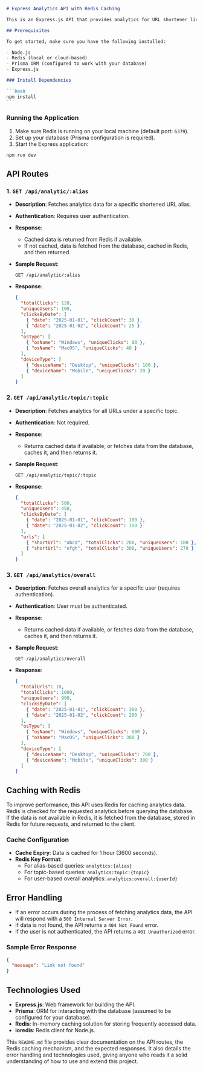 ````markdown
# Express Analytics API with Redis Caching

This is an Express.js API that provides analytics for URL shortener links. The application integrates Redis caching to speed up the response times for frequently requested analytics data. It uses Prisma ORM for database interaction and provides detailed analytics such as total clicks, unique users, clicks by date, OS type, and device type.

## Prerequisites

To get started, make sure you have the following installed:

- Node.js
- Redis (local or cloud-based)
- Prisma ORM (configured to work with your database)
- Express.js

### Install Dependencies

```bash
npm install
```
````

### Running the Application

1. Make sure Redis is running on your local machine (default port: `6379`).
2. Set up your database (Prisma configuration is required).
3. Start the Express application:

```bash
npm run dev
```

## API Routes

### 1. `GET /api/analytic/:alias`

- **Description**: Fetches analytics data for a specific shortened URL alias.
- **Authentication**: Requires user authentication.
- **Response**:
  - Cached data is returned from Redis if available.
  - If not cached, data is fetched from the database, cached in Redis, and then returned.
- **Sample Request**:

  ```http
  GET /api/analytic/:alias
  ```

- **Response**:
  ```json
  {
    "totalClicks": 120,
    "uniqueUsers": 100,
    "clicksByDate": [
      { "date": "2025-01-01", "clickCount": 30 },
      { "date": "2025-01-02", "clickCount": 25 }
    ],
    "osType": [
      { "osName": "Windows", "uniqueClicks": 80 },
      { "osName": "MacOS", "uniqueClicks": 40 }
    ],
    "deviceType": [
      { "deviceName": "Desktop", "uniqueClicks": 100 },
      { "deviceName": "Mobile", "uniqueClicks": 20 }
    ]
  }
  ```

### 2. `GET /api/analytic/topic/:topic`

- **Description**: Fetches analytics for all URLs under a specific topic.
- **Authentication**: Not required.
- **Response**:
  - Returns cached data if available, or fetches data from the database, caches it, and then returns it.
- **Sample Request**:

  ```http
  GET /api/analytic/topic/:topic
  ```

- **Response**:
  ```json
  {
    "totalClicks": 500,
    "uniqueUsers": 450,
    "clicksByDate": [
      { "date": "2025-01-01", "clickCount": 100 },
      { "date": "2025-01-02", "clickCount": 150 }
    ],
    "urls": [
      { "shortUrl": "abcd", "totalClicks": 200, "uniqueUsers": 180 },
      { "shortUrl": "efgh", "totalClicks": 300, "uniqueUsers": 270 }
    ]
  }
  ```

### 3. `GET /api/analytics/overall`

- **Description**: Fetches overall analytics for a specific user (requires authentication).
- **Authentication**: User must be authenticated.
- **Response**:
  - Returns cached data if available, or fetches data from the database, caches it, and then returns it.
- **Sample Request**:

  ```http
  GET /api/analytics/overall
  ```

- **Response**:
  ```json
  {
    "totalUrls": 10,
    "totalClicks": 1000,
    "uniqueUsers": 900,
    "clicksByDate": [
      { "date": "2025-01-01", "clickCount": 300 },
      { "date": "2025-01-02", "clickCount": 200 }
    ],
    "osType": [
      { "osName": "Windows", "uniqueClicks": 600 },
      { "osName": "MacOS", "uniqueClicks": 300 }
    ],
    "deviceType": [
      { "deviceName": "Desktop", "uniqueClicks": 700 },
      { "deviceName": "Mobile", "uniqueClicks": 300 }
    ]
  }
  ```

## Caching with Redis

To improve performance, this API uses Redis for caching analytics data. Redis is checked for the requested analytics before querying the database. If the data is not available in Redis, it is fetched from the database, stored in Redis for future requests, and returned to the client.

### Cache Configuration

- **Cache Expiry**: Data is cached for 1 hour (3600 seconds).
- **Redis Key Format**:
  - For alias-based queries: `analytics:{alias}`
  - For topic-based queries: `analytics:topic:{topic}`
  - For user-based overall analytics: `analytics:overall:{userId}`

## Error Handling

- If an error occurs during the process of fetching analytics data, the API will respond with a `500 Internal Server Error`.
- If data is not found, the API returns a `404 Not Found` error.
- If the user is not authenticated, the API returns a `401 Unauthorized` error.

### Sample Error Response

```json
{
  "message": "Link not found"
}
```

## Technologies Used

- **Express.js**: Web framework for building the API.
- **Prisma**: ORM for interacting with the database (assumed to be configured for your database).
- **Redis**: In-memory caching solution for storing frequently accessed data.
- **ioredis**: Redis client for Node.js.

This `README.md` file provides clear documentation on the API routes, the Redis caching mechanism, and the expected responses. It also details the error handling and technologies used, giving anyone who reads it a solid understanding of how to use and extend this project.

```

```
